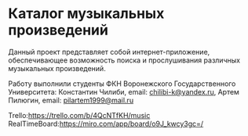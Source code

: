 # Каталог музыкальных произведений

Данный проект представляет собой интернет-приложение, обеспечивающее возможность поиска и прослушивания различных музыкальных произведений.

Работу выполнили студенты ФКН Воронежского Государственного Университета:
Константин Чилиби, email: chilibi-k@yandex.ru,
Артем Пилюгин, email: pilartem1999@mail.ru

Trello:https://trello.com/b/4QcNTfKH/music
RealTimeBoard:https://miro.com/app/board/o9J_kwcy3gc=/
